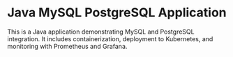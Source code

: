 # Java MySQL PostgreSQL Application

This is a Java application demonstrating MySQL and PostgreSQL integration. It includes containerization, deployment to Kubernetes, and monitoring with Prometheus and Grafana.


